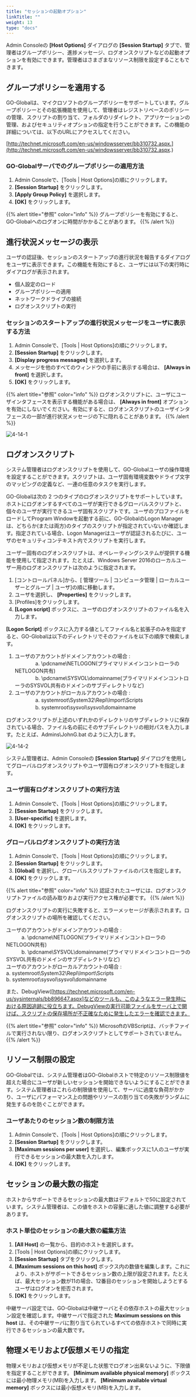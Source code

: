 ```yaml
---
title: "セッションの起動オプション"
linkTitle: ""
weight: 13
type: "docs"
---
```


Admin Consoleの **[Host Options]** ダイアログの **[Session Startup]** タブで、管理者はグループポリシー、進捗メッセージ、ログオンスクリプトなどの起動オプションを有効にできます。管理者はさまざまなリソース制限を設定することもできます。

## グループポリシーを適用する

GO-Globalは、マイクロソフトのグループポリシーをサポートしています。グループポリシーとその拡張機能を使用して、管理者はレジストリベースのポリシーの管理、スクリプトの割り当て、フォルダのリダイレクト、アプリケーションの管理、およびセキュリティオプションの指定を行うことができます。この機能の詳細については、以下のURLにアクセスしてください。

[http://technet.microsoft.com/en-us/windowsserver/bb310732.aspx.](http://technet.microsoft.com/en-us/windowsserver/bb310732.aspx.)

### GO-Globalサーバでのグループポリシーの適用方法

1. Admin Consoleで、[Tools | Host Options]の順にクリックします。
2. **[Session Startup]** をクリックします。
3. **[Apply Group Policy]** を選択します。
4. **[OK]** をクリックします。

{{% alert title="参照" color="info" %}}
グループポリシーを有効にすると、GO-Globalへのログオンに時間がかかることがあります。
{{% /alert %}}

## 進行状況メッセージの表示

ユーザの認証後、セッションのスタートアップの進行状況を報告するダイアログをユーザに表示できます。この機能を有効にすると、ユーザには以下の実行時にダイアログが表示されます。

* 個人設定のロード
* グループポリシーの適用
* ネットワークドライブの接続
* ログオンスクリプトの実行

### セッションのスタートアップの進行状況メッセージをユーザに表示する方法

1. Admin Consoleで、[Tools | Host Options]の順にクリックします。
2. **[Session Startup]** をクリックします。
3. **[Display progress messages]** を選択します。
4. メッセージを他のすべてのウィンドウの手前に表示する場合は、 **[Always in front]** を選択します。
5. **[OK]** をクリックします。

{{% alert title="参照" color="info" %}}
ログオンスクリプトに、ユーザにユーザインタフェースを表示する機能がある場合は、 **[Always in front]** オプションを有効にしないでください。有効にすると、ログオンスクリプトのユーザインタフェースの一部が進行状況メッセージの下に隠れることがあります。
{{% /alert %}}

![4-14-1](/img/4-14-1.png) 

## ログオンスクリプト

システム管理者はログオンスクリプトを使用して、GO-Globalユーザの操作環境を設定することができます。スクリプトは、ユーザ固有環境変数やドライブ文字のマッピングの定義など、一連の任意のタスクを実行します。

GO-Globalは次の 2 つのタイプのログオンスクリプトをサポートしています。ホストにログオンするすべてのユーザが実行できるグローバルスクリプトと、個々のユーザが実行できるユーザ固有スクリプトです。ユーザのプロファイルをロードしてProgram Windowを起動する前に、GO-GlobalのLogon Manager は、どちらか(または両方)のタイプのスクリプトが指定されていないか確認します。指定されている場合、Logon Managerはユーザが認証されるたびに、ユーザのセキュリティコンテキスト内でスクリプトを実行します。

ユーザー固有のログオンスクリプトは、オペレーティングシステムが提供する機能を使用して指定されます。たとえば、Windows Server 2016のローカルユーザー用のログオンスクリプトは次のように指定されます。

1. [コントロールパネル]から、[ 管理ツール | コンピュータ管理 | ローカルユーザーとグループ | ユーザ]の順に移動します。
2. ユーザを選択し、 **[Properties]** をクリックします。
3. [Profiles]をクリックします。
4. **[Logon script]** ボックスに、ユーザのログオンスクリプトのファイル名を入力します。

**[Logon Script]** ボックスに入力する値としてファイル名と拡張子のみを指定すると、GO-Globalは以下のディレクトリでそのファイルを以下の順序で検索します。

1. ユーザのアカウントがドメインアカウントの場合 :<br>
　　　　a. \\pdcname\NETLOGON(プライマリドメインコントローラのNETLOGON共有)<br>
　　　　b. \\pdcname\SYSVOL\domainname(プライマリドメインコントローラのSYSVOL共有のドメインのサブディレクトリなど)<br>
2. ユーザのアカウントがローカルアカウントの場合 :<br>
　　　　a. systemroot\System32\Repl\Import\Scripts<br>
　　　　b. systemroot\sysvol\sysvol\domainname<br>

ログオンスクリプトが上述のいずれかのディレクトリのサブディレクトリに保存されている場合、ファイル名の前にそのサブディレクトリの相対パスを入力します。たとえば、Admins\JohnG.bat のように入力します。

![4-14-2](/img/4-14-2.png) 

システム管理者は、Admin Consoleの **[Session Startup]** ダイアログを使用してグローバルログオンスクリプトやユーザ固有ログオンスクリプトを指定します。

### ユーザ固有ログオンスクリプトの実行方法

1. Admin Consoleで、[Tools | Host Options]の順にクリックします。
2. **[Session Startup]** をクリックします。
3. **[User-specific]** を選択します。
4. **[OK]** をクリックします。

### グローバルログオンスクリプトの実行方法

1. Admin Consoleで、[Tools | Host Options]の順にクリックします。
2. **[Session Startup]** をクリックします。
3. **[Global]** を選択し、グローバルスクリプトファイルのパスを指定します。
4. **[OK]** をクリックします。

{{% alert title="参照" color="info" %}}
認証されたユーザには、ログオンスクリプトファイルの読み取りおよび実行アクセス権が必要です。
{{% /alert %}}

ログオンスクリプトの実行に失敗すると、エラーメッセージが表示されます。ログオンスクリプトの場所を確認してください。

ユーザのアカウントがドメインアカウントの場合 :<br>
　　　a. \\pdcname\NETLOGON(プライマリドメインコントローラのNETLOGON共有)<br>
　　　b. \\pdcname\SYSVOL\domainname(プライマリドメインコントローラのSYSVOL共有のドメインのサブディレクトリなど)<br>
ユーザのアカウントがローカルアカウントの場合 :<br>
      a. systemroot\System32\Repl\Import\Scripts<br>
      b. systemroot\sysvol\sysvol\domainname<br>

また、DebugView([https://technet.microsoft.com/en-us/sysinternals/bb896647.aspx]などのツールも、このようなエラー発生時における原因追跡に役立ちます。DebugViewの実行可能ファイルをサーバ上で開けば、スクリプトの保存場所が不正確なために発生したエラーを確認できます。

{{% alert title="参照" color="info" %}}
MicrosoftのVBScriptは、バッチファイルで実行されない限り、ログオンスクリプトとしてサポートされていません。
{{% /alert %}}

## リソース制限の設定

GO-Globalでは、システム管理者はGO-Globalホストで特定のリソース制限値を超えた場合にユーザが新しいセッションを開始できないようにすることができます。システム管理者はこれらの制限値を使用して、サーバに過度な負荷がかかり、ユーザにパフォーマンス上の問題やリソースの割り当ての失敗がランダムに発生するのを防ぐことができます。

### ユーザあたりのセッション数の制限方法

1. Admin Consoleで、[Tools | Host Options]の順にクリックします。
2. **[Session Startup]** をクリックします。
3. **[Maximum sessions per user]** を選択し、編集ボックスに1人のユーザが実行できるセッションの最大数を入力します。
4. **[OK]** をクリックします。

## セッションの最大数の指定

ホストからサポートできるセッションの最大数はデフォルトで50に設定されています。システム管理者は、この値をホストの容量に適した値に調整する必要があります。

### ホスト単位のセッションの最大数の編集方法

1. **[All Host]** の一覧から、目的のホストを選択します。
2. [Tools | Host Options]の順にクリックします。
3. **[Session Startup]** タブをクリックします。
4. **[Maximum sessions on this host]** ボックス内の数値を編集します。これにより、ホストがサポートできるセッション数の上限が設定されます。たとえば、最大セッション数が11の場合、12番目のセッションを開始しようとするユーザはログオンを拒否されます。
5. **[OK]** をクリックします。

中継サーバ設定では、GO-Globalは中継サーバとその依存ホストの最大セッション設定を確認します。中継サーバで指定された **Maximum sessions on this host** は、その中継サーバに割り当てられているすべての依存ホストで同時に実行できるセッションの最大数です。

## 物理メモリおよび仮想メモリの指定

物理メモリおよび仮想メモリが不足した状態でログオン出来ないように、下限値を指定することができます。 **[Minimum available physical memory]** ボックスには最小物理メモリ(MB)を入力します。 **[Minimum available virtual memory]** ボックスには最小仮想メモリ(MB)を入力します。